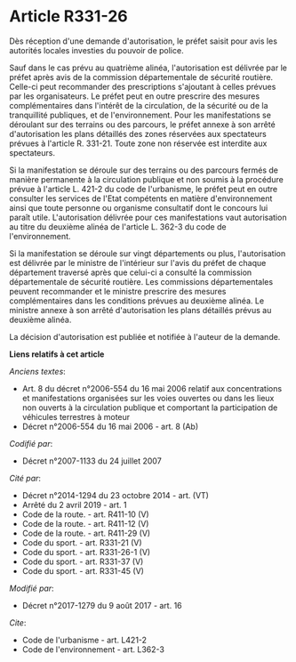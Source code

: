 # Article R331-26

Dès réception d'une demande d'autorisation, le préfet saisit pour avis les autorités locales investies du pouvoir de police. 

Sauf dans le cas prévu au quatrième alinéa, l'autorisation est délivrée par le préfet après avis de la commission
départementale de sécurité routière. Celle-ci peut recommander des prescriptions s'ajoutant à celles prévues par les
organisateurs. Le préfet peut en outre prescrire des mesures complémentaires dans l'intérêt de la circulation, de la sécurité
ou de la tranquillité publiques, et de l'environnement. Pour les manifestations se déroulant sur des terrains ou des
parcours, le préfet annexe à son arrêté d'autorisation les plans détaillés des zones réservées aux spectateurs prévues à
l'article R. 331-21. Toute zone non réservée est interdite aux spectateurs. 

Si la manifestation se déroule sur des terrains ou des parcours fermés de manière permanente à la circulation publique et non
soumis à la procédure prévue à l'article L. 421-2 du code de l'urbanisme, le préfet peut en outre consulter les services de
l'Etat compétents en matière d'environnement ainsi que toute personne ou organisme consultatif dont le concours lui paraît
utile. L'autorisation délivrée pour ces manifestations vaut autorisation au titre du deuxième alinéa de l'article L. 362-3 du
code de l'environnement. 

Si la manifestation se déroule sur vingt départements ou plus, l'autorisation est délivrée par le ministre de l'intérieur sur
l'avis du préfet de chaque département traversé après que celui-ci a consulté la commission départementale de sécurité
routière. Les commissions départementales peuvent recommander et le ministre prescrire des mesures complémentaires dans les
conditions prévues au deuxième alinéa. Le ministre annexe à son arrêté d'autorisation les plans détaillés prévus au deuxième
alinéa. 

La décision d'autorisation est publiée et notifiée à l'auteur de la demande.

**Liens relatifs à cet article**

_Anciens textes_:

  - Art. 8 du décret n°2006-554 du 16 mai 2006 relatif aux concentrations et manifestations organisées sur les voies ouvertes ou dans les lieux non ouverts à la circulation publique et comportant la participation de véhicules terrestres à moteur
  - Décret n°2006-554 du 16 mai 2006 - art. 8 (Ab)

_Codifié par_:

  - Décret n°2007-1133 du 24 juillet 2007

_Cité par_:

  - Décret n°2014-1294 du 23 octobre 2014 - art. (VT)
  - Arrêté du 2 avril 2019 - art. 1
  - Code de la route. - art. R411-10 (V)
  - Code de la route. - art. R411-12 (V)
  - Code de la route. - art. R411-29 (V)
  - Code du sport. - art. R331-21 (V)
  - Code du sport. - art. R331-26-1 (V)
  - Code du sport. - art. R331-37 (V)
  - Code du sport. - art. R331-45 (V)

_Modifié par_:

  - Décret n°2017-1279 du 9 août 2017 - art. 16

_Cite_:

  - Code de l'urbanisme - art. L421-2
  - Code de l'environnement - art. L362-3

